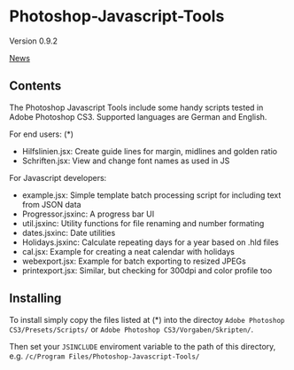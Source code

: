 Photoshop-Javascript-Tools
==========================

Version 0.9.2

[News](http://bernhardhaeussner.de/blog/tags/Photoshop "News")

Contents
--------

The Photoshop Javascript Tools include some handy scripts tested in 
Adobe Photoshop CS3. Supported languages are German and English. 

For end users: (*)

* Hilfslinien.jsx: Create guide lines for margin, midlines and golden ratio
* Schriften.jsx: View and change font names as used in JS

For Javascript developers:

* example.jsx: Simple template batch processing script for including text from JSON data
* Progressor.jsxinc: A progress bar UI
* util.jsxinc: Utility functions for file renaming and number formating
* dates.jsxinc: Date utilities
* Holidays.jsxinc: Calculate repeating days for a year based on .hld files
* cal.jsx: Example for creating a neat calendar with holidays
* webexport.jsx: Example for batch exporting to resized JPEGs
* printexport.jsx: Similar, but checking for 300dpi and color profile too

Installing
----------

To install simply copy the files listed at (*) into the directoy 
`Adobe Photoshop CS3/Presets/Scripts/` or 
`Adobe Photoshop CS3/Vorgaben/Skripten/`. 

Then set your `JSINCLUDE` enviroment variable to the path of this
directory, e.g. `/c/Program Files/Photoshop-Javascript-Tools/`
